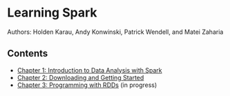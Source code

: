 # Learning Spark

Authors: Holden Karau, Andy Konwinski, Patrick Wendell, and Matei Zaharia

## Contents

* [Chapter 1: Introduction to Data Analysis with Spark](./chapter-1-intro-to-data-analysis-with-spark.md)
* [Chapter 2: Downloading and Getting Started](./chapter-2-downloading-and-getting-started.md)
* [Chapter 3: Programming with RDDs](./chapter-3-programming-with-rdds) (in progress)

